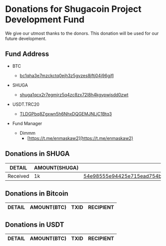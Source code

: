 # Donations for Shugacoin Project Development Fund
We give our utmost thanks to the donors. This donation will be used for our future development.

## Fund Address
- BTC
  * [bc1qha3e7mzckctq0ejh3z5gvzes8jftj04j96gjfl](https://blockstream.info/address/bc1qha3e7mzckctq0ejh3z5gvzes8jftj04j96gjfl)
- SHUGA
  * [shuga1qcx2r7egmjrz5q4zc8zx72l8h4kgypwjsdd0zwt](https://1explorer.shugacoin.org/address/shuga1qcx2r7egmjrz5q4zc8zx72l8h4kgypwjsdd0zwt)
- USDT.TRC20
  * [TLDGPbq8Zgxwn5h6NhxDQGEMJNLjC1Btq3](https://tronscan.org/#/address/TLDGPbq8Zgxwn5h6NhxDQGEMJNLjC1Btq3)

- Fund Manager
  * Dimmm
    - [https://t.me/enmaskaw2](https://t.me/enmaskaw2)
   
## Donations in SHUGA
DETAIL | AMOUNT(SHUGA) | TXID | RECIPIENT | 
--|--|--|--| 
Received | 1k | [54e98555e94425e715ead754b1c9666dfbb578e1b67383cb03537806ab10a420](https://1explorer.shugacoin.org/tx/54e98555e94425e715ead754b1c9666dfbb578e1b67383cb03537806ab10a420) | Dimmm
## Donations in Bitcoin
DETAIL | AMOUNT(BTC) | TXID | RECIPIENT | 
--|--|--|--|

## Donations in USDT
DETAIL | AMOUNT(BTC) | TXID | RECIPIENT | 
--|--|--|--|
